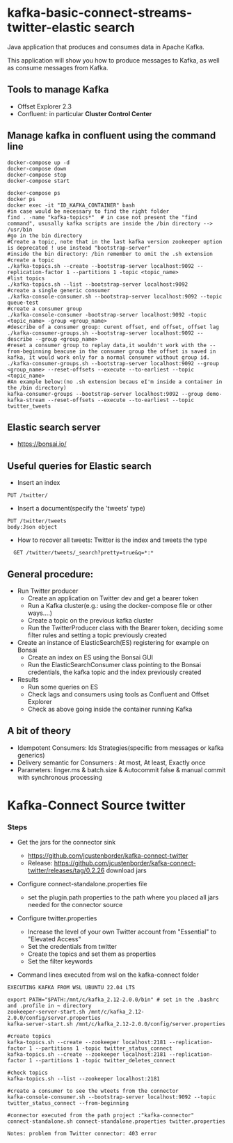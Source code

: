 # kafka-basic-connect-streams-twitter-elastic search

Java application that produces and consumes data in Apache Kafka. 

This application will show you how to produce messages to Kafka, as well as consume messages from Kafka. 

## Tools to manage Kafka
- Offset Explorer 2.3
- Confluent: in particular **Cluster Control Center**

## Manage kafka in confluent using the command line
```
docker-compose up -d
docker-compose down
docker-compose stop
docker-compose start

docker-compose ps
docker ps
docker exec -it "ID_KAFKA_CONTAINER" bash
#in case would be necessary to find the right folder
find . -name "kafka-topics*"  # in case not present the "find command", ususally kafka scripts are inside the /bin directory --> /usr/bin
#go in the bin directory
#Create a topic, note that in the last kafka version zookeeper option is deprecated ! use instead "bootstrap-server"
#inside the bin directory: /bin remember to omit the .sh extension
#create a topic
./kafka-topics.sh --create --bootstrap-server localhost:9092 --replication-factor 1 --partitions 1 -topic <topic_name>
#list topics
./kafka-topics.sh --list --bootstrap-server localhost:9092
#create a single generic consumer
./kafka-console-consumer.sh --bootstrap-server localhost:9092 --topic queue-test
#create a consumer group
./kafka-console-consumer -bootstrap-server localhost:9092 -topic <topic_name> -group <group_name>
#describe of a consumer group: curent offset, end offset, offset lag
./kafka-consumer-groups.sh --bootstrap-server localhost:9092 --describe --group <group_name>
#reset a consumer group to replay data,it wouldn't work with the --from-beginning beacuse in the consumer group the offset is saved in kafka, it would work only for a normal consumer without group id.
./kafka-consumer-groups.sh --bootstrap-server localhost:9092 --group <group_name> --reset-offsets --execute --to-earliest --topic <topic_name>
#An example below:(no .sh extension becaus eI'm inside a container in the /bin directory)
kafka-consumer-groups --bootstrap-server localhost:9092 --group demo-kafka-stream --reset-offsets --execute --to-earliest --topic twitter_tweets
```

## Elastic search server
- https://bonsai.io/

## Useful queries for Elastic search

- Insert an index
```
PUT /twitter/
```

- Insert a document(specify the 'tweets' type) 
```
PUT /twitter/tweets
body:Json object
```

- How to recover all tweets: Twitter is the index and tweets the type
```
  GET /twitter/tweets/_search?pretty=true&q=*:*
```

## General procedure:
- Run Twitter producer 
    - Create an application on Twitter dev and get a bearer token
    - Run a Kafka cluster(e.g.: using the docker-compose file or other ways....)
    - Create a topic on the previous kafka cluster
    - Run the TwitterProducer class with the Bearer token, deciding some filter rules and setting a topic previously created
- Create an instance of ElasticSearch(ES) registering for example on Bonsai
    - Create an index on ES using the Bonsai GUI
    - Run the ElasticSearchConsumer class pointing to the Bonsai credentials, the kafka topic and the index previously created
- Results
    - Run some queries on ES
    - Check lags and consumers using tools as Confluent and Offset Explorer
    - Check as above going inside the container running Kafka
## A bit of theory
- Idempotent Consumers: Ids Strategies(specific from messages or kafka generics)
- Delivery semantic for Consumers : At most, At least, Exactly once
- Parameters: linger.ms & batch.size & Autocommit false & manual commit with synchronous processing 

# Kafka-Connect Source twitter
### Steps
- Get the jars for the connector sink
    - https://github.com/jcustenborder/kafka-connect-twitter
    - Release: https://github.com/jcustenborder/kafka-connect-twitter/releases/tag/0.2.26 download jars
- Configure connect-standalone.properties file
    - set the plugin.path properties to the path where you placed all jars needed for the connector source
- Configure twitter.properties
    - Increase the level of your own Twitter account from "Essential" to "Elevated Access"
    - Set the credentials from twitter 
    - Create the topics and set them as properties
    - Set the filter keywords

- Command lines executed from wsl on the kafka-connect folder
```
EXECUTING KAFKA FROM WSL UBUNTU 22.04 LTS

export PATH="$PATH:/mnt/c/kafka_2.12-2.0.0/bin" # set in the .bashrc and .profile in ~ directory
zookeeper-server-start.sh /mnt/c/kafka_2.12-2.0.0/config/server.properties
kafka-server-start.sh /mnt/c/kafka_2.12-2.0.0/config/server.properties

#create topics
kafka-topics.sh --create --zookeeper localhost:2181 --replication-factor 1 --partitions 1 -topic twitter_status_connect
kafka-topics.sh --create --zookeeper localhost:2181 --replication-factor 1 --partitions 1 -topic twitter_deletes_connect

#check topics
kafka-topics.sh --list --zookeeper localhost:2181

#create a consumer to see the wteets from the connector
kafka-console-consumer.sh --bootstrap-server localhost:9092 --topic twitter_status_connect --from-beginning

#connector executed from the path project :"kafka-connector"
connect-standalone.sh connect-standalone.properties twitter.properties

Notes: problem from Twitter connector: 403 error
```